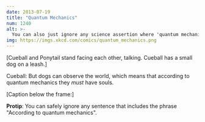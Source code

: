```yaml
---
date: 2013-07-19
title: "Quantum Mechanics"
num: 1240
alt: >-
  You can also just ignore any science assertion where 'quantum mechanics' is the most complicated phrase in it.
img: https://imgs.xkcd.com/comics/quantum_mechanics.png
---
```

[Cueball and Ponytail stand facing each other, talking. Cueball has a small dog on a leash.]

Cueball: But dogs can observe the world, which means that according to quantum mechanics they *must* have souls.

[Caption below the frame:]

**Protip**: You can safely ignore any sentence that includes the phrase "According to quantum mechanics".